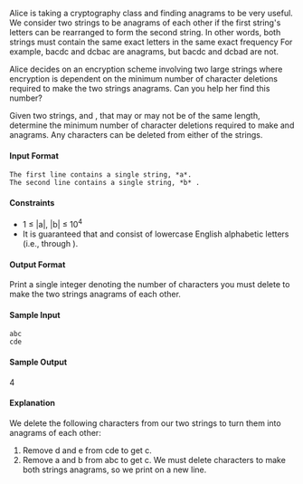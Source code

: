 Alice is taking a cryptography class and finding anagrams to be very useful. We consider two strings to be anagrams of each other if the first string's letters can be rearranged to form the second string. In other words, both strings must contain the same exact letters in the same exact frequency For example, bacdc and dcbac are anagrams, but bacdc and dcbad are not.

Alice decides on an encryption scheme involving two large strings where encryption is dependent on the minimum number of character deletions required to make the two strings anagrams. Can you help her find this number?

Given two strings,  and , that may or may not be of the same length, determine the minimum number of character deletions required to make  and  anagrams. Any characters can be deleted from either of the strings.

#### Input Format

    The first line contains a single string, *a*. 
    The second line contains a single string, *b* .

#### Constraints
* 1 ≤ |a|, |b| ≤ 10<sup>4</sup>
* It is guaranteed that  and  consist of lowercase English alphabetic letters (i.e.,  through ).

#### Output Format

Print a single integer denoting the number of characters you must delete to make the two strings anagrams of each other.

#### Sample Input

    abc
    cde

#### Sample Output

4

#### Explanation

We delete the following characters from our two strings to turn them into anagrams of each other:
1.	Remove d and e from cde to get c.
2.	Remove a and b from abc to get c.
We must delete  characters to make both strings anagrams, so we print  on a new line.